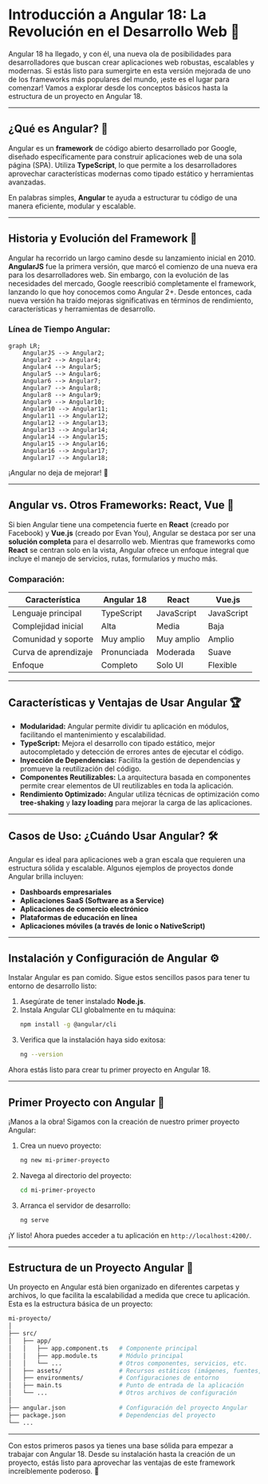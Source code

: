 # Introducción a Angular 18: La Revolución en el Desarrollo Web 🚀

Angular 18 ha llegado, y con él, una nueva ola de posibilidades para desarrolladores que buscan crear aplicaciones web robustas, escalables y modernas. Si estás listo para sumergirte en esta versión mejorada de uno de los frameworks más populares del mundo, ¡este es el lugar para comenzar! Vamos a explorar desde los conceptos básicos hasta la estructura de un proyecto en Angular 18. 

---

## ¿Qué es Angular? 🤔
Angular es un **framework** de código abierto desarrollado por Google, diseñado específicamente para construir aplicaciones web de una sola página (SPA). Utiliza **TypeScript**, lo que permite a los desarrolladores aprovechar características modernas como tipado estático y herramientas avanzadas.

En palabras simples, **Angular** te ayuda a estructurar tu código de una manera eficiente, modular y escalable.

---

## Historia y Evolución del Framework 📜
Angular ha recorrido un largo camino desde su lanzamiento inicial en 2010. **AngularJS** fue la primera versión, que marcó el comienzo de una nueva era para los desarrolladores web. Sin embargo, con la evolución de las necesidades del mercado, Google reescribió completamente el framework, lanzando lo que hoy conocemos como Angular 2+. Desde entonces, cada nueva versión ha traído mejoras significativas en términos de rendimiento, características y herramientas de desarrollo.

### Línea de Tiempo Angular:
```mermaid
graph LR;
    AngularJS --> Angular2;
    Angular2 --> Angular4;
    Angular4 --> Angular5;
    Angular5 --> Angular6;
    Angular6 --> Angular7;
    Angular7 --> Angular8;
    Angular8 --> Angular9;
    Angular9 --> Angular10;
    Angular10 --> Angular11;
    Angular11 --> Angular12;
    Angular12 --> Angular13;
    Angular13 --> Angular14;
    Angular14 --> Angular15;
    Angular15 --> Angular16;
    Angular16 --> Angular17;
    Angular17 --> Angular18;
```
¡Angular no deja de mejorar! 🚀

---

## Angular vs. Otros Frameworks: React, Vue 🥊
Si bien Angular tiene una competencia fuerte en **React** (creado por Facebook) y **Vue.js** (creado por Evan You), Angular se destaca por ser una **solución completa** para el desarrollo web. Mientras que frameworks como **React** se centran solo en la vista, Angular ofrece un enfoque integral que incluye el manejo de servicios, rutas, formularios y mucho más.

### Comparación:
| Característica          | Angular 18  | React       | Vue.js      |
|-------------------------|-------------|-------------|-------------|
| Lenguaje principal       | TypeScript  | JavaScript  | JavaScript  |
| Complejidad inicial      | Alta        | Media       | Baja        |
| Comunidad y soporte      | Muy amplio  | Muy amplio  | Amplio      |
| Curva de aprendizaje     | Pronunciada | Moderada    | Suave       |
| Enfoque                  | Completo    | Solo UI     | Flexible    |

---

## Características y Ventajas de Usar Angular 🏆
- **Modularidad:** Angular permite dividir tu aplicación en módulos, facilitando el mantenimiento y escalabilidad.
- **TypeScript:** Mejora el desarrollo con tipado estático, mejor autocompletado y detección de errores antes de ejecutar el código.
- **Inyección de Dependencias:** Facilita la gestión de dependencias y promueve la reutilización del código.
- **Componentes Reutilizables:** La arquitectura basada en componentes permite crear elementos de UI reutilizables en toda la aplicación.
- **Rendimiento Optimizado:** Angular utiliza técnicas de optimización como **tree-shaking** y **lazy loading** para mejorar la carga de las aplicaciones.
  
---

## Casos de Uso: ¿Cuándo Usar Angular? 🛠️
Angular es ideal para aplicaciones web a gran escala que requieren una estructura sólida y escalable. Algunos ejemplos de proyectos donde Angular brilla incluyen:

- **Dashboards empresariales**
- **Aplicaciones SaaS (Software as a Service)**
- **Aplicaciones de comercio electrónico**
- **Plataformas de educación en línea**
- **Aplicaciones móviles (a través de Ionic o NativeScript)**

---

## Instalación y Configuración de Angular ⚙️

Instalar Angular es pan comido. Sigue estos sencillos pasos para tener tu entorno de desarrollo listo:

1. Asegúrate de tener instalado **Node.js**.
2. Instala Angular CLI globalmente en tu máquina:
    ```bash
    npm install -g @angular/cli
    ```
3. Verifica que la instalación haya sido exitosa:
    ```bash
    ng --version
    ```

Ahora estás listo para crear tu primer proyecto en Angular 18.

---

## Primer Proyecto con Angular 🎯
¡Manos a la obra! Sigamos con la creación de nuestro primer proyecto Angular:

1. Crea un nuevo proyecto:
    ```bash
    ng new mi-primer-proyecto
    ```
2. Navega al directorio del proyecto:
    ```bash
    cd mi-primer-proyecto
    ```
3. Arranca el servidor de desarrollo:
    ```bash
    ng serve
    ```

¡Y listo! Ahora puedes acceder a tu aplicación en `http://localhost:4200/`.

---

## Estructura de un Proyecto Angular 📂

Un proyecto en Angular está bien organizado en diferentes carpetas y archivos, lo que facilita la escalabilidad a medida que crece tu aplicación. Esta es la estructura básica de un proyecto:

```bash
mi-proyecto/
│
├── src/
│   ├── app/
│   │   ├── app.component.ts   # Componente principal
│   │   ├── app.module.ts      # Módulo principal
│   │   └── ...                # Otros componentes, servicios, etc.
│   ├── assets/                # Recursos estáticos (imágenes, fuentes, etc.)
│   ├── environments/          # Configuraciones de entorno
│   ├── main.ts                # Punto de entrada de la aplicación
│   └── ...                    # Otros archivos de configuración
│
├── angular.json               # Configuración del proyecto Angular
├── package.json               # Dependencias del proyecto
└── ...

```

---

Con estos primeros pasos ya tienes una base sólida para empezar a trabajar con Angular 18. Desde su instalación hasta la creación de un proyecto, estás listo para aprovechar las ventajas de este framework increíblemente poderoso. 🎉